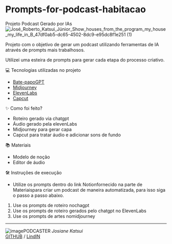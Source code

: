 # Prompts-for-podcast-habitacao
Projeto Podcast Gerado por IAs
![José_Roberto_Katsui_Júnior_Show_houses_from_the_program_my_house_my_life_in_B_47df0ab5-dc65-4502-8dc9-e95dc8f1e251 (1)](https://github.com/user-attachments/assets/604716a8-81e9-447a-b067-0b698e7c8805)

Projeto com o objetivo de gerar um podcast utilizando ferramentas de IA através de prompts mais trabalhosos.

Utilizei uma esteira de prompts para gerar cada etapa do processo criativo.

💻 Tecnologias utilizadas no projeto                                                                                                      
- [Bate-papoGPT](https://chatgpt.com/)
- [Midjourney](https://www.imagine.art/dashboard/image)
- [ElevenLabs](https://beta.elevenlabs.io/)
- [Capcut](https://www.capcut.com/pt-br/)

✨ Como foi feito?
- Roteiro gerado via chatgpt
- Áudio gerado pela elevenLabs
- Midjourney para gerar capa
- Capcut para tratar áudio e adicionar sons de fundo

📚 Materiais
- Modelo de noção
- Editor de áudio
  
🛠️ Instruções de execução
- Utilize os prompts dentro do link Notionfornecido na parte de Materiaispara criar um podcast de maneira automatizada, para isso siga o passo a passo abaixo.

1. Use os prompts de roteiro nochagpt
2. Use os prompts de roteiro gerados pelo chatgpt no ElevenLabs
3. Use os prompts de artes nomidjourney



*******************************************************************************
![image](https://github.com/user-attachments/assets/db9877f3-a284-47df-a305-bf079fa3a769)PODCASTER _Josiane Katsui_                                                                                                                                                                             
[GITHUB](https://github.com/JosianeKatsui/Prompts-for-podcast-habitacao/edit/main/README.md) / [LindIN](https://www.linkedin.com/feed/)
